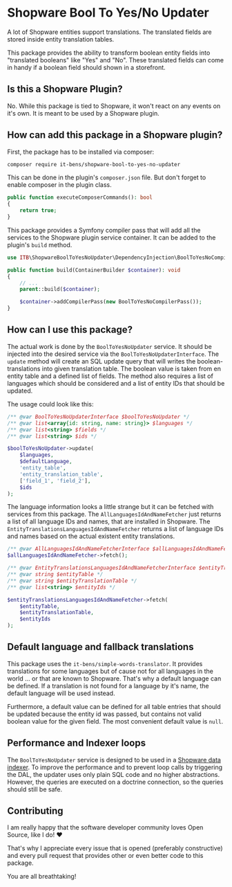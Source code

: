 # Shopware Bool To Yes/No Updater

A lot of Shopware entities support translations. The translated fields are stored inside entity translation tables.

This package provides the ability to transform boolean entity fields into "translated booleans" like "Yes" and "No". These translated fields can come in handy if a boolean field should shown in a storefront.

## Is this a Shopware Plugin?

No. While this package is tied to Shopware, it won't react on any events on it's own. It is meant to be used by a Shopware plugin.

## How can add this package in a Shopware plugin?

First, the package has to be installed via composer:

```bash
composer require it-bens/shopware-bool-to-yes-no-updater
```

This can be done in the plugin's `composer.json` file. But don't forget to enable composer in the plugin class.

```php
public function executeComposerCommands(): bool
{
    return true;
}
```

This package provides a Symfony compiler pass that will add all the services to the Shopware plugin service container. It can be added to the plugin's `build` method.

```php
use ITB\ShopwareBoolToYesNoUpdater\DependencyInjection\BoolToYesNoCompilerPass;

public function build(ContainerBuilder $container): void
{
    // ...
    parent::build($container);

    $container->addCompilerPass(new BoolToYesNoCompilerPass());
}
```

## How can I use this package?

The actual work is done by the `BoolToYesNoUpdater` service. It should be injected into the desired service via the `BoolToYesNoUpdaterInterface`. The `update` method will create an SQL update query that will writes the boolean-translations into given translation table. The boolean value is taken from en entity table and a defined list of fields. The method also requires a list of languages which should be considered and a list of entity IDs that should be updated.

The usage could look like this:

```php
/** @var BoolToYesNoUpdaterInterface $boolToYesNoUpdater */
/** @var list<array{id: string, name: string}> $languages */
/** @var list<string> $fields */
/** @var list<string> $ids */

$boolToYesNoUpdater->update(
    $languages,
    $defaultLanguage,
    'entity_table',
    'entity_translation_table',
    ['field_1', 'field_2'],
    $ids
);
```

The language information looks a little strange but it can be fetched with services from this package. The `AllLanguagesIdAndNameFetcher` just returns a list of all language IDs and names, that are installed in Shopware. The `EntityTranslationsLanguagesIdAndNameFetcher` returns a list of language IDs and names based on the actual existent entity translations.

```php
/** @var AllLanguagesIdAndNameFetcherInterface $allLanguagesIdAndNameFetcher */
$allLanguagesIdAndNameFetcher->fetch();
```
    
```php
/** @var EntityTranslationsLanguagesIdAndNameFetcherInterface $entityTranslationsLanguagesIdAndNameFetcher */
/** @var string $entityTable */
/** @var string $entityTranslationTable */
/** @var list<string> $entityIds */

$entityTranslationsLanguagesIdAndNameFetcher->fetch(
    $entityTable,
    $entityTranslationTable,
    $entityIds
);
```

## Default language and fallback translations

This package uses the `it-bens/simple-words-translator`. It provides translations for some languages but of cause not for all languages in the world ... or that are known to Shopware. That's why a default language can be defined. If a translation is not found for a language by it's name, the default language will be used instead.

Furthermore, a default value can be defined for all table entries that should be updated because the entity id was passed, but contains not valid boolean value for the given field. The most convenient default value is `null`.

## Performance and Indexer loops

The `BoolToYesNoUpdater` service is designed to be used in a [Shopware data indexer](https://developer.shopware.com/docs/guides/plugins/plugins/framework/data-handling/add-data-indexer.html). To improve the performance and to prevent loop calls by triggering the DAL, the updater uses only plain SQL code and no higher abstractions. However, the queries are executed on a doctrine connection, so the queries should still be safe.

## Contributing
I am really happy that the software developer community loves Open Source, like I do! ♥

That's why I appreciate every issue that is opened (preferably constructive) and every pull request that provides other or even better code to this package.

You are all breathtaking!